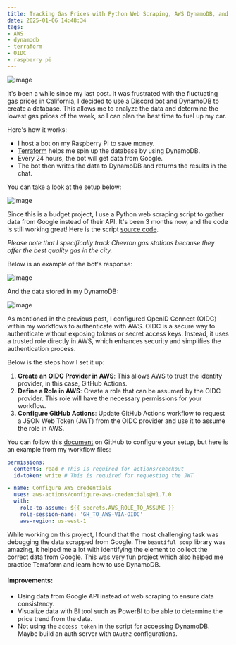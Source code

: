 ```yaml
---
title: Tracking Gas Prices with Python Web Scraping, AWS DynamoDB, and Discord
date: 2025-01-06 14:48:34
tags: 
- AWS
- dynamodb
- terraform
- OIDC
- raspberry pi
---
```


![image](https://s3.us-east-1.amazonaws.com/blog.khoah.net/media/gas/cover.webp)

It's been a while since my last post. It was frustrated with the fluctuating gas prices in California, I decided to use a Discord bot and DynamoDB to create a database. This allows me to analyze the data and determine the lowest gas prices of the week, so I can plan the best time to fuel up my car.

Here's how it works:
- I host a bot on my Raspberry Pi to save money.
- [Terraform](https://blog.khoah.net/tags/terraform/) helps me spin up the database by using DynamoDB.
- Every 24 hours, the bot will get data from Google.
- The bot then writes the data to DynamoDB and returns the results in the chat.

You can take a look at the setup below:

![image](https://s3.us-east-1.amazonaws.com/blog.khoah.net/media/gas/gas-chart.jpg)

Since this is a budget project, I use a Python web scraping script to gather data from Google instead of their API. It's been 3 months now, and the code is still working great! Here is the script [source code](https://github.com/ehoang0106/gas-price).

*Please note that I specifically track Chevron gas stations because they offer the best quality gas in the city.*


Below is an example of the bot's response:

![image](https://s3.us-east-1.amazonaws.com/blog.khoah.net/media/gas/gas1.png)

And the data stored in my DynamoDB:

![image](https://s3.us-east-1.amazonaws.com/blog.khoah.net/media/gas/db.jpg)

As mentioned in the previous post, I configured OpenID Connect (OIDC) within my workflows to authenticate with AWS. OIDC is a secure way to authenticate without exposing tokens or secret access keys. Instead, it uses a trusted role directly in AWS, which enhances security and simplifies the authentication process.

Below is the steps how I set it up:

1. **Create an OIDC Provider in AWS**: This allows AWS to trust the identity provider, in this case, GitHub Actions.
2. **Define a Role in AWS**: Create a role that can be assumed by the OIDC provider. This role will have the necessary permissions for your workflow.
3. **Configure GitHub Actions**: Update GitHub Actions workflow to request a JSON Web Token (JWT) from the OIDC provider and use it to assume the role in AWS.

You can follow this [document](https://docs.github.com/en/actions/security-for-github-actions/security-hardening-your-deployments/configuring-openid-connect-in-amazon-web-services) on GitHub to configure your setup, but here is an example from my workflow files:

```yaml
permissions:
  contents: read # This is required for actions/checkout
  id-token: write # This is required for requesting the JWT

- name: Configure AWS credentials
  uses: aws-actions/configure-aws-credentials@v1.7.0
  with:
    role-to-assume: ${{ secrets.AWS_ROLE_TO_ASSUME }}
    role-session-name: 'GH_TO_AWS-VIA-OIDC'
    aws-region: us-west-1
```


While working on this project, I found that the most challenging task was debugging the data scrapped from Google. The `beautiful soup` library was amazing, it helped me a lot with identifying the element to collect the correct data from Google. This was very fun project which also helped me practice Terraform and learn how to use DynamoDB.

#### Improvements:
- Using data from Google API instead of web scraping to ensure data consistency.
- Visualize data with BI tool such as PowerBI to be able to determine the price trend from the data.
- Not using the `access token` in the script for accessing DynamoDB. Maybe build an auth server with `OAuth2` configurations.
